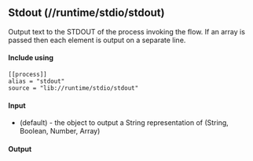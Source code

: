## Stdout (//runtime/stdio/stdout)
Output text to the STDOUT of the process invoking the flow. If an array is passed then each element
is output on a separate line.

#### Include using
```
[[process]]
alias = "stdout"
source = "lib://runtime/stdio/stdout"
```

#### Input
* (default) - the object to output a String representation of (String, Boolean, Number, Array)

#### Output